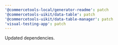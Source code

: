 ```yaml
---
'@commercetools-local/generator-readme': patch
'@commercetools-uikit/data-table': patch
'@commercetools-uikit/data-table-manager': patch
'visual-testing-app': patch
---
```


Updated dependencies.
